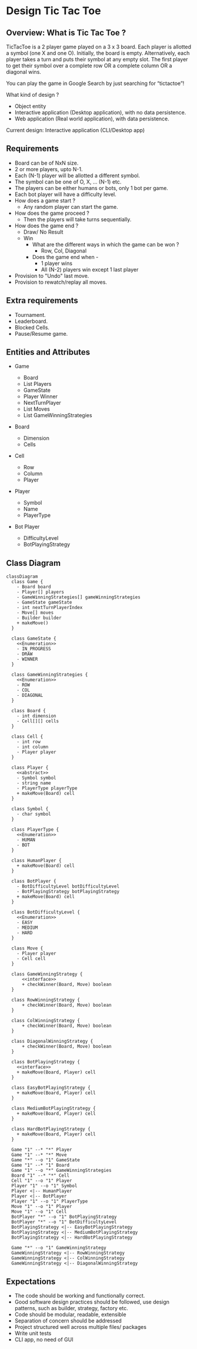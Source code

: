 # Design Tic Tac Toe

## Overview: What is Tic Tac Toe ?
TicTacToe is a 2 player game played on a 3 x 3 board. Each player is allotted a symbol (one X and one O). Initially, the board is empty. Alternatively, each player takes a turn and puts their symbol at any empty slot. The first player to get their symbol over a complete row OR a complete column OR a diagonal wins.

You can play the game in Google Search by just searching for “tictactoe”!

What kind of design ?
* Object entity
* Interactive application (Desktop application), with no data persistence.
* Web application (Real world application), with data persistence.

Current design: Interactive application (CLI/Desktop app)

## Requirements
* Board can be of NxN size.
* 2 or more players, upto N-1.
* Each (N-1) player will be allotted a different symbol.
* The symbol can be one of O, X, ... (N-1) etc.
* The players can be either humans or bots, only 1 bot per game.
* Each bot player will have a difficulty level.
* How does a game start ?
  *  Any random player can start the game.
* How does the game proceed ?
  *  Then the players will take turns sequentially.
* How does the game end ?
    * Draw/ No Result
    * Win
        * What are the different ways in which the game can be won ?
          * Row, Col, Diagonal
        * Does the game end when -
          * 1 player wins
          * All (N-2) players win except 1 last player
* Provision to "Undo" last move.
* Provision to rewatch/replay all moves.

## Extra requirements
* Tournament.
* Leaderboard.
* Blocked Cells.
* Pause/Resume game.

## Entities and Attributes
* Game
  * Board
  * List<Player> Players
  * GameState
  * Player Winner
  * NextTurnPlayer
  * List<Move> Moves
  * List<GameWinningStrategy> GameWinningStrategies

* Board
  * Dimension
  * Cells

* Cell
  * Row
  * Column
  * Player

* Player
  * Symbol
  * Name
  * PlayerType

* Bot Player
  * DifficultyLevel
  * BotPlayingStrategy

## Class Diagram 

```mermaid
classDiagram
  class Game {
    - Board board
    - Player[] players
    - GameWinningStrategies[] gameWinningStrategies
    - GameState gameState
    - int nextTurnPlayerIndex
    - Move[] moves
    - Builder builder
    + makeMove()
  }

  class GameState {
    <<Enumeration>>
    - IN_PROGRESS
    - DRAW
    - WINNER
  }

  class GameWinningStrategies {
    <<Enumeration>>
    - ROW
    - COL
    - DIAGONAL
  }

  class Board {
    - int dimension
    - Cell[][] cells
  }

  class Cell {
    - int row
    - int column
    - Player player
  }

  class Player {
    <<abstract>>
    - Symbol symbol
    - string name
    - PlayerType playerType
    + makeMove(Board) cell
  }

  class Symbol {
    - char symbol
  }

  class PlayerType {
    <<Enumeration>>
    - HUMAN
    - BOT
  }

  class HumanPlayer {
    + makeMove(Board) cell
  }

  class BotPlayer {
    - BotDifficultyLevel botDifficultyLevel
    - BotPlayingStrategy botPlayingStrategy
    + makeMove(Board) cell
  }

  class BotDifficultyLevel {
    <<Enumeration>>
    - EASY
    - MEDIUM
    - HARD
  }

  class Move {
    - Player player
    - Cell cell
  }

  class GameWinningStrategy {
      <<interface>>
      + checkWinner(Board, Move) boolean
  }

  class RowWinningStrategy {
      + checkWinner(Board, Move) boolean
  }

  class ColWinningStrategy {
      + checkWinner(Board, Move) boolean
  }

  class DiagonalWinningStrategy {
      + checkWinner(Board, Move) boolean
  }

  class BotPlayingStrategy {
    <<interface>>
    + makeMove(Board, Player) cell
  }

  class EasyBotPlayingStrategy {
    + makeMove(Board, Player) cell
  }

  class MediumBotPlayingStrategy {
    + makeMove(Board, Player) cell
  }

  class HardBotPlayingStrategy {
    + makeMove(Board, Player) cell
  }

  Game "1" --* "*" Player
  Game "1" --* "*" Move
  Game "*" --o "1" GameState
  Game "1" --* "1" Board
  Game "1" --o "*" GameWinningStrategies
  Board "1" --* "*" Cell
  Cell "1" --o "1" Player
  Player "1" --o "1" Symbol
  Player <|-- HumanPlayer
  Player <|-- BotPlayer
  Player "1" --o "1" PlayerType
  Move "1" --o "1" Player
  Move "1" --o "1" Cell
  BotPlayer "*" --o "1" BotPlayingStrategy
  BotPlayer "*" --o "1" BotDifficultyLevel
  BotPlayingStrategy <|-- EasyBotPlayingStrategy
  BotPlayingStrategy <|-- MediumBotPlayingStrategy
  BotPlayingStrategy <|-- HardBotPlayingStrategy

  Game "*" --o "1" GameWinningStrategy
  GameWinningStrategy <|-- RowWinningStrategy
  GameWinningStrategy <|-- ColWinningStrategy
  GameWinningStrategy <|-- DiagonalWinningStrategy

```

## Expectations
* The code should be working and functionally correct.
* Good software design practices should be followed, use design patterns, such as builder, strategy, factory etc.
* Code should be modular, readable, extensible
* Separation of concern should be addressed
* Project structured well across multiple files/ packages
* Write unit tests
* CLI app, no need of GUI


